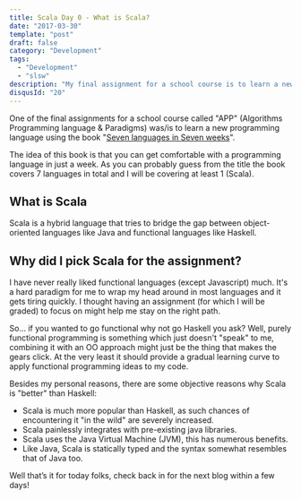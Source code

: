```yaml
---
title: Scala Day 0 - What is Scala?
date: "2017-03-30"
template: "post"
draft: false
category: "Development"
tags:
  - "Development"
  - "slsw"
description: "My final assignment for a school course is to learn a new language from a book (uh-oh). I picked Scala and here's why"
disqusId: "20"
---
```


One of the final assignments for a school course called "APP" (Algorithms Programming language & Paradigms) was/is to learn a new programming language using the book "[Seven languages in Seven weeks](https://pragprog.com/book/btlang/seven-languages-in-seven-weeks)".

The idea of this book is that you can get comfortable with a programming language in just a week. As you can probably guess from the title the book covers 7 languages in total and I will be covering at least 1 (Scala).

## What is Scala

Scala is a hybrid language that tries to bridge the gap between object-oriented languages like Java and functional languages like Haskell.

## Why did I pick Scala for the assignment?

I have never really liked functional languages (except Javascript) much. It's a hard paradigm for me to wrap my head around in most languages and it gets tiring quickly. I thought having an assignment (for which I will be graded) to focus on might help me stay on the right path.

So... if you wanted to go functional why not go Haskell you ask? Well, purely functional programming is something which just doesn't "speak" to me, combining it with an OO approach might just be the thing that makes the gears click. At the very least it should provide a gradual learning curve to apply functional programming ideas to my code.

Besides my personal reasons, there are some objective reasons why Scala is "better" than Haskell:

- Scala is much more popular than Haskell, as such chances of encountering it "in the wild" are severely increased.
- Scala painlessly integrates with pre-existing java libraries.
- Scala uses the Java Virtual Machine (JVM), this has numerous benefits.
- Like Java, Scala is statically typed and the syntax somewhat resembles that of Java too.

Well that’s it for today folks, check back in for the next blog within a few days!
